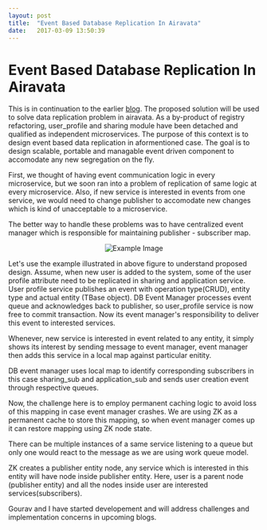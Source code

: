 ```yaml
---
layout: post
title:  "Event Based Database Replication In Airavata"
date:   2017-03-09 13:50:39
---
```



<h1>Event Based Database Replication In Airavata</h1>

This is in continuation to the earlier [blog](https://ajinkya-dhamnaskar.github.io/2017/02/17/event-based-replication.html). The proposed solution will be used to solve data replication problem in airavata. As a by-product of registry refactoring, user_profile and sharing module have been detached and qualified as independent microservices. The purpose of this context is to design event based data replication in aformentioned case. The goal is to design scalable, portable and managable event driven component to accomodate any new segregation on the fly. 

First, we thought of having event communication logic in every microservice, but we soon ran into a problem of replication of same logic at every microservice. Also, if new service is interested in events from one service, we would need to change publisher to accomodate new changes which is kind of unacceptable to a microservice. 

The better way to handle these problems was to have centralized event manager which is responsible for maintaining publisher - subscriber map.  

<p align="center"><img src="../../../assets/airavata_event_driven_data_replication.png" alt="Example Image"></p>

Let's use the example illustrated in above figure to understand proposed design. Assume, when new user is added to the system, some of the user profile attribute need to be replicated in sharing and application service. User profile service publishes an event with operation type(CRUD), entity type and actual entity (TBase object). DB Event Manager processes event queue and acknowledges back to publisher, so user_profile service is now free to commit transaction. Now its event manager's responsibility to deliver this event to interested services. 

Whenever, new service is interested in event related to any entity, it simply shows its interest by sending message to event manager, event manager then adds this service in a local map against particular enitity.

DB event manager uses local map to identify corresponding subscribers in this case sharing_sub and application_sub and sends user creation event through respective queues. 

Now, the challenge here is to employ permanent caching logic to avoid loss of this mapping in case event manager crashes. We are using ZK as a permanent cache to store this mapping, so when event manager comes up it can restore mapping using ZK node state. 

There can be multiple instances of a same service listening to a queue but only one would react to the message as we are using work queue model.  

ZK creates a publisher entity node, any service which is interested in this entity will have node inside publisher entity. Here, user is a parent node (publisher entity) and all the nodes inside user are interested services(subscribers).  

Gourav and I have started developement and will address challenges and implementation concerns in upcoming blogs. 
 
